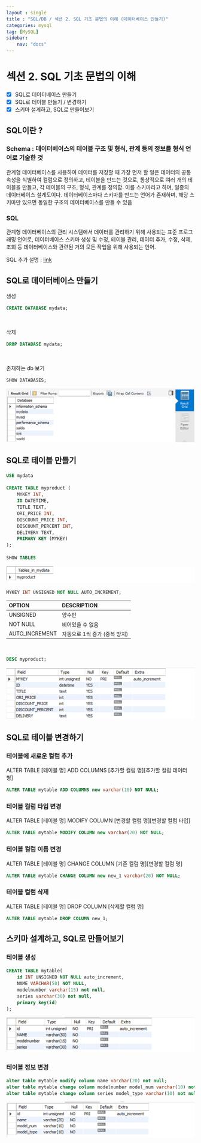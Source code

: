 ```yaml
---
layout : single
title : "SQL/DB / 섹션 2. SQL 기초 문법의 이해 (데이터베이스 만들기)"
categories: mysql
tag: [MySQL]
sidebar:
    nav: "docs"
---
```


# 섹션 2. SQL 기초 문법의 이해

-  [x] SQL로 데이터베이스 만들기
-  [x] SQL로 테이블 만들기 / 변경하기
-  [x] 스키마 설계하고, SQL로 만들어보기

## SQL이란 ? 

### Schema : 데이터베이스의 테이블 구조 및 형식, 관계 등의 정보를 형식 언어로 기술한 것

관계형 데이터베이스를 사용하여 데이터를 저장할 때 가장 먼저 할 일은 데이터의 공통 속성을 식별하여 컬럼으로 정의하고, 테이블을 만드는 것으로, 통상적으로 여러 개의 테이블을 만들고, 각 테이블의 구조, 형식, 관계를 정의함. 이를 스키마라고 하며, 일종의 데이터베이스 설계도이다. 데이터베이스마다 스키마를 만드는 언어가 존재하며, 해당 스키마만 있으면 동일한 구조의 데이터베이스를 만들 수 있음

### SQL

관계형 데이터베이스의 관리 시스템에서 데이터를 관리하기 위해 사용되는 표준 프로그래밍 언어로, 데이터베이스 스키마 생성 및 수정, 테이블 관리, 데이터 추가, 수정, 삭제, 조회 등 데이터베이스와 관련된 거의 모든 작업을 위해 사용되는 언어. 

SQL 추가 설명 : [link](https://tjdnjs.github.io/security/dbms/#sql)

## SQL로 데이터베이스 만들기

생성

```sql
CREATE DATABASE mydata;
```

<br>

삭제

```sql
DROP DATABASE mydata;
```

<br>

존재하는 db 보기

```sql
SHOW DATABASES;
```

<img src = "/images/mysql/1.png">

## SQL로 테이블 만들기

```sql
USE mydata

CREATE TABLE myproduct (
	MYKEY INT,
    ID DATETIME,
    TITLE TEXT,
    ORI_PRICE INT,
    DISCOUNT_PRICE INT,
    DISCOUNT_PERCENT INT,
    DELIVERY TEXT,
    PRIMARY KEY (MYKEY)
);

SHOW TABLES 
```

<img src = "/images/mysql/2.png">

<br>

```sql
MYKEY INT UNSIGNED NOT NULL AUTO_INCREMENT;
```

|OPTION|DESCRIPTION|
|:---|:---|
|UNSIGNED|양수만|
|NOT NULL|비어있을 수 없음|
|AUTO_INCREMENT |자동으로 1씩 증가 (중복 방지)|

<br>

```sql
DESC myproduct;
```

<img src = "/images/mysql/3.png">

## SQL로 테이블 변경하기

### 테이블에 새로운 컬럼 추가 

ALTER TABLE [테이블 명] ADD COLUMNS [추가할 컬럼 명][추가할 컬럼 데이터 형]

```sql
ALTER TABLE mytable ADD COLUMNS new varchar(10) NOT NULL;
```

### 테이블 컬럼 타입 변경

ALTER TABLE [테이블 명] MODIFY COLUMN [변경할 컬럼 명][변경할 컬럼 타입]

```sql
ALTER TABLE mytable MODIFY COLUMN new varchar(20) NOT NULL;
```

### 테이블 컬럼 이름 변경

ALTER TABLE [테이블 명] CHANGE COLUMN [기존 컬럼 명][변경할 컬럼 명]

```sql
ALTER TABLE mytable CHANGE COLUMN new new_1 varchar(20) NOT NULL;
```

### 테이블 컬럼 삭제

ALTER TABLE [테이블 명] DROP COLUMN [삭제할 컬럼 명]

```sql
ALTER TABLE mytable DROP COLUMN new_1;
```

## 스키마 설계하고, SQL로 만들어보기


### 테이블 생성

```sql
CREATE TABLE mytable(
	id INT UNSIGNED NOT NULL auto_increment,
    NAME VARCHAR(50) NOT NULL,
    modelnumber varchar(15) not null,
    series varchar(30) not null,
    primary key(id)
);
```

<img src = "/images/mysql/4.png">

### 테이블 정보 변경

```sql
alter table mytable modify column name varchar(20) not null;
alter table mytable change column modelnumber model_num varchar(10) not null;
alter table mytable change column series model_type varchar(10) not null;
```

<img src = "/images/mysql/5.png">